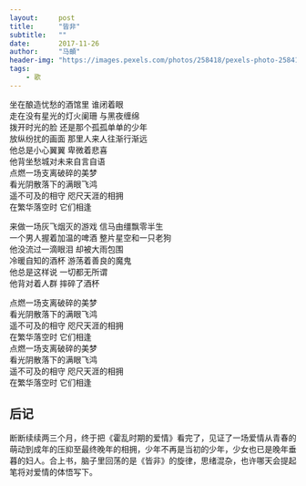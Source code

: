 ```yaml
---
layout:     post
title:      "皆非"
subtitle:   ""
date:       2017-11-26
author:     "马頔"
header-img: "https://images.pexels.com/photos/258418/pexels-photo-258418.jpeg?w=940&h=650&auto=compress&cs=tinysrgb"
tags:
    - 歌
---
```


坐在酿造忧愁的酒馆里 谁闭着眼  
走在没有星光的灯火阑珊 与黑夜缠绵  
拨开时光的脸 还是那个孤孤单单的少年  
放纵纷扰的画面 那里人来人往渐行渐远  
他总是小心翼翼 卑微着悲喜  
他背坐愁城对未来自言自语  
点燃一场支离破碎的美梦  
看光阴散落下的满眼飞鸿  
遥不可及的相守 咫尺天涯的相拥  
在繁华落空时 它们相逢  

来做一场灰飞烟灭的游戏 信马由缰飘零半生  
一个男人握着加温的啤酒 整片星空和一只老狗  
他没流过一滴眼泪 却被大雨包围  
冷暖自知的酒杯 游荡着善良的魔鬼  
他总是这样说 一切都无所谓  
他背对着人群 摔碎了酒杯  

点燃一场支离破碎的美梦  
看光阴散落下的满眼飞鸿  
遥不可及的相守 咫尺天涯的相拥  
在繁华落空时 它们相逢  
点燃一场支离破碎的美梦  
看光阴散落下的满眼飞鸿  
遥不可及的相守 咫尺天涯的相拥  
在繁华落空时 它们相逢  
  
  
## 后记
断断续续两三个月，终于把《霍乱时期的爱情》看完了，见证了一场爱情从青春的萌动到成年的压抑至最终晚年的相拥，少年不再是当初的少年，少女也已是晚年垂暮的妇人。合上书，脑子里回荡的是《皆非》的旋律，思绪混杂，也许哪天会提起笔将对爱情的体悟写下。
  

